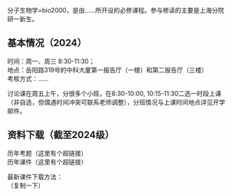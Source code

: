分子生物学=bio2000，是由……所开设的必修课程。参与修读的主要是上海分院研一新生。  

## 基本情况（2024）
时间：周一、周三 8:30-11:30；  
地点：岳阳路319号的中科大厦第一报告厅（一楼）和第二报告厅（三楼）  
考核方式：……  
  
讨论课在周五上午，分很多个小班，在8:30-10:00, 10:15-11:30二选一时段上课（非自选，但偶遇时间冲突可联系老师调整），分班情况与上课时间地点详见开学邮件。

## 资料下载（截至2024级）
历年考题（这里有个超链接）  
历年课件（这里有个超链接）  
  
最新课件下载方法：  
（复制一下）

